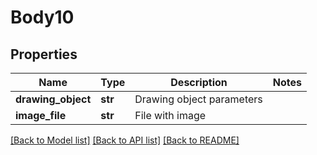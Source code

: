 # Body10

## Properties
Name | Type | Description | Notes
------------ | ------------- | ------------- | -------------
**drawing_object** | **str** | Drawing object parameters | 
**image_file** | **str** | File with image | 

[[Back to Model list]](../README.md#documentation-for-models) [[Back to API list]](../README.md#documentation-for-api-endpoints) [[Back to README]](../README.md)

